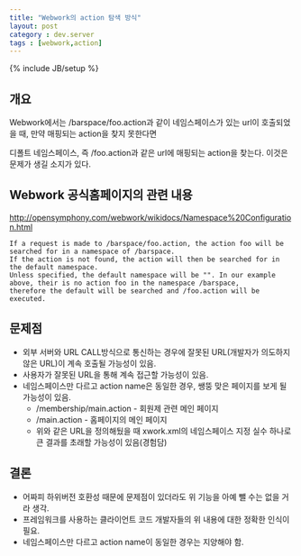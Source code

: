 ```yaml
---
title: "Webwork의 action 탐색 방식"
layout: post
category : dev.server
tags : [webwork,action]
---
```

{% include JB/setup %}

개요
----

Webwork에서는 /barspace/foo.action과 같이 네임스페이스가 있는 url이 호출되었을 때, 만약 매핑되는 action을 찾지 못한다면

디폴트 네임스페이스, 즉 /foo.action과 같은 url에 매핑되는 action을 찾는다. 이것은 문제가 생길 소지가 있다.

Webwork 공식홈페이지의 관련 내용
---------

<http://opensymphony.com/webwork/wikidocs/Namespace%20Configuration.html>

```
If a request is made to /barspace/foo.action, the action foo will be searched for in a namespace of /barspace. 
If the action is not found, the action will then be searched for in the default namespace. 
Unless specified, the default namespace will be "". In our example above, their is no action foo in the namespace /barspace, 
therefore the default will be searched and /foo.action will be executed.
```

문제점
-----

- 외부 서버와 URL CALL방식으로 통신하는 경우에 잘못된 URL(개발자가 의도하지 않은 URL)이 계속 호출될 가능성이 있음.
- 사용자가 잘못된 URL을 통해 계속 접근할 가능성이 있음.
- 네임스페이스만 다르고 action name은 동일한 경우, 쌩뚱 맞은 페이지를 보게 될 가능성이 있음.
	- /membership/main.action - 회원제 관련 메인 페이지
	- /main.action - 홈페이지의 메인 페이지
	- 위와 같은 URL을 정의해뒀을 때 xwork.xml의 네임스페이스 지정 실수 하나로 큰 결과를 초래할 가능성이 있음(경험담)
	
	
결론
---
- 어짜피 하위버전 호환성 때문에 문제점이 있더라도 위 기능을 아예 뺄 수는 없을 거라 생각.
- 프레임워크를 사용하는 클라이언트 코드 개발자들의 위 내용에 대한 정확한 인식이 필요.
- 네임스페이스만 다르고 action name이 동일한 경우는 지양해야 함.